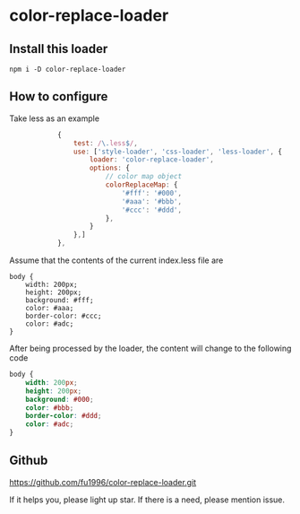 # color-replace-loader

## Install this loader
```shell
npm i -D color-replace-loader
```

## How to configure
Take less as an example
```javascript
            {
                test: /\.less$/,
                use: ['style-loader', 'css-loader', 'less-loader', {
                    loader: 'color-replace-loader',
                    options: {
                        // color map object
                        colorReplaceMap: {
                            '#fff': '#000',
                            '#aaa': '#bbb',
                            '#ccc': '#ddd',
                        },
                    }
                },]
            },
```
Assume that the contents of the current index.less file are
```less
body {
    width: 200px;
    height: 200px;
    background: #fff;
    color: #aaa;
    border-color: #ccc;
    color: #adc;
}
```

After being processed by the loader, the content will change to the following code
```css
body {
    width: 200px;
    height: 200px;
    background: #000;
    color: #bbb;
    border-color: #ddd;
    color: #adc;
}
```

## Github
https://github.com/fu1996/color-replace-loader.git

If it helps you, please light up star. If there is a need, please mention issue.
